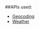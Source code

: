 ##APIs used:

- [Geocoding](https://geocoding.geo.census.gov/geocoder/)
- [Weather](https://open-meteo.com/)